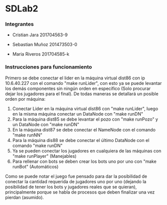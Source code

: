 # SDLab2

### Integrantes

- Cristian Jara 201704563-9

- Sebastian Muñoz 201473503-0

- Maria Riveros 201704585-k


### Instrucciones para funcionamiento

Primero se debe conectar el lider en la máquina virtual dist86 con ip 10.6.40.227 con
el comando "make runLider", con esto ya se puede levantar los demás componentes sin 
ningún orden en específico (Solo procurar dejar los jugadores para el final). De todas
maneras se detallará un posible orden por máquina:

1. Conectar Lider en la máquina virtual dist86 con "make runLider", luego en la misma máquina conectar un DataNode con "make runDN"
2. Para la máquina dist85 se debe levantar el pozo con "make runPozo" y un DataNode con "make runDN"
3. En la máquina dist87 se debe conectar el NameNode con el comando "make runNN"
4. Para la máquina dis88 se debe conectar el último DataNode con el comando "make runDN"
5. Ya se pueden conectar los jugadores en cualquiera de las máquinas con "make runPlayer" (Manejables)
6. Para rellenar con bots se deben crear los bots uno por uno con "make runBot" (Automáticos)

Como se puede notar el juego fue pensado para dar la posibilidad de conectar la cantidad
requerida de jugadores uno por uno (dejando la posibilidad de tener los bots y jugadores reales que se quieran), principalmente porque se habla de procesos que deben finalizar una vez pierdan (asumido).